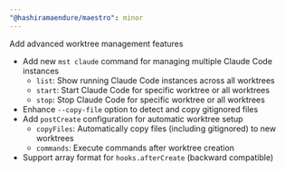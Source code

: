 ```yaml
---
"@hashiramaendure/maestro": minor
---
```


Add advanced worktree management features

- Add new `mst claude` command for managing multiple Claude Code instances
  - `list`: Show running Claude Code instances across all worktrees
  - `start`: Start Claude Code for specific worktree or all worktrees
  - `stop`: Stop Claude Code for specific worktree or all worktrees
- Enhance `--copy-file` option to detect and copy gitignored files
- Add `postCreate` configuration for automatic worktree setup
  - `copyFiles`: Automatically copy files (including gitignored) to new worktrees
  - `commands`: Execute commands after worktree creation
- Support array format for `hooks.afterCreate` (backward compatible)